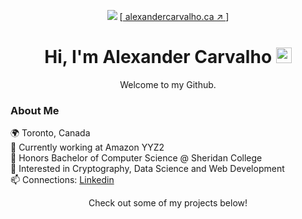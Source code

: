 
<p align='center'>
    <a href='https://alexandercarvalho.ca' target='blank'><img src='https://www.teahub.io/photos/full/123-1237396_perseverance-background.jpg'/></a>
    [<a href='https://alexandercarvalho.ca' target='blank'> alexandercarvalho.ca ↗︎ </a>]
    <h1 align='center'>Hi, I'm Alexander Carvalho <img width='25' src='https://user-images.githubusercontent.com/42378118/110234147-e3259600-7f4e-11eb-95be-0c4047144dea.gif'/></h1>
    <p align='center'>Welcome to my Github.</p>
</p>

### About Me
🌍 Toronto, Canada  
🏢 Currently working at Amazon YYZ2  
🏫 Honors Bachelor of Computer Science @ Sheridan College  
🔭 Interested in Cryptography, Data Science and Web Development  
📫 Connections: [Linkedin](https://www.linkedin.com/in/-alexandercarvalho/)  

<p align='center'>Check out some of my projects below!</p>